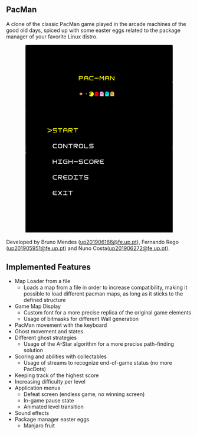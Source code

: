 ## PacMan

A clone of the classic PacMan game played in the arcade machines of the good old days, spiced up with some easter eggs related to the package manager of your favorite Linux distro.
<p align="center">
  <img src="docs/final-delivery/images/pacman-gif.gif" alt="PacMan" width="400">
</p>

Developed by Bruno Mendes (up201906166@fe.up.pt), Fernando Rego (up201905951@fe.up.pt) and Nuno Costa(up201906272@fe.up.pt).

## Implemented Features

- Map Loader from a file
    - Loads a map from a file in order to increase compatibility, making it possible to load different pacman maps, as long as it sticks to the defined structure
- Game Map Display
    - Custom font for a more precise replica of the original game elements
    - Usage of bitmasks for different Wall generation
- PacMan movement with the keyboard
- Ghost movement and states
- Different ghost strategies
    - Usage of the A-Star algorithm for a more precise path-finding solution
- Scoring and abilities with collectables
    - Usage of streams to recognize end-of-game status (no more PacDots)
- Keeping track of the highest score
- Increasing difficulty per level
- Application menus
    - Defeat screen (endless game, no winning screen)
    - In-game pause state
    - Animated level transition
- Sound effects
- Package manager easter eggs
    - Manjaro fruit
